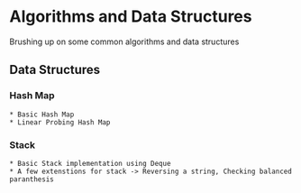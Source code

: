 # Algorithms and Data Structures
Brushing up on some common algorithms and data structures


## Data Structures
### Hash Map

    * Basic Hash Map
    * Linear Probing Hash Map

### Stack

    * Basic Stack implementation using Deque
    * A few extenstions for stack -> Reversing a string, Checking balanced paranthesis

